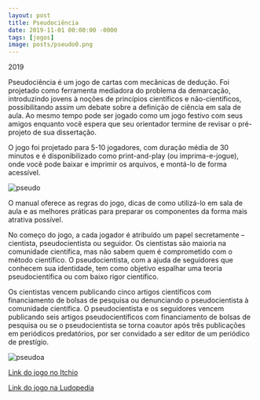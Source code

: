```yaml
---
layout: post
title: Pseudociência
date: 2019-11-01 00:00:00 -0000
tags: [jogos]
image: posts/pseudo0.png
---
```


2019

Pseudociência é um jogo de cartas com mecânicas de dedução. Foi projetado como ferramenta mediadora do problema da demarcação, introduzindo jovens à noções de princípios científicos e não-científicos, possibilitando assim um debate sobre a definição de ciência em sala de aula. Ao mesmo tempo pode ser jogado como um jogo festivo com seus amigos enquanto você espera que seu orientador termine de revisar o pré-projeto de sua dissertação.

O jogo foi projetado para 5-10 jogadores, com duração média de 30 minutos e é disponibilizado como print-and-play (ou imprima-e-jogue), onde você pode baixar e imprimir os arquivos, e montá-lo de forma acessível.

![pseudo]

O manual oferece as regras do jogo, dicas de como utilizá-lo em sala de aula e as melhores práticas para preparar os componentes da forma mais atrativa possível.

No começo do jogo, a cada jogador é atribuído um papel secretamente – cientista, pseudocientista ou seguidor. Os cientistas são maioria na comunidade científica, mas não sabem quem é comprometido com o método científico. O pseudocientista, com a ajuda de seguidores que conhecem sua identidade, tem como objetivo espalhar uma teoria pseudocientífica ou com baixo rigor científico.

Os cientistas vencem publicando cinco artigos científicos com financiamento de bolsas de pesquisa ou denunciando o pseudocientista à comunidade científica. O pseudocientista e os seguidores vencem publicando seis artigos pseudocientíficos com financiamento de bolsas de pesquisa ou se o pseudocientista se torna coautor após três publicações em periódicos predatórios, por ser convidado a ser editor de um periódico de prestígio.

![pseudoa]

<a href="https://bolitto.itch.io/pseudociencia">Link do jogo no Itchio</a>

<a href="https://www.ludopedia.com.br/jogo/pseudociencia">Link do jogo na Ludopedia</a>

[pseudo]: /assets/img/posts/pseudo1.png "Imagem do jogo"
[pseudoa]: /assets/img/posts/pseudo2.png "Imagem do jogo"
